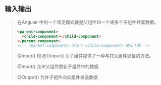 ## 输入输出

>在Angular 中的一个常见模式就是父组件和一个或多个子组件共享数据。
>
>```html
><parent-component>
>	<child-component></child-component>
></parent-component>
><!-- <parent-component> 充当了 <child-component> 的上下文 -->
>```
>
>@Input() 和 @Output() 为子组件提供了一种与其父组件通信的方法。
>
>@Input() 允许父组件更新子组件中的数据
>
>@Output()  允许子组件向父组件发送数据


